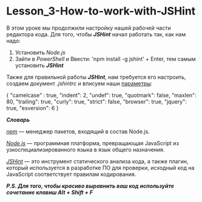 # Lesson_3-How-to-work-with-JSHint

В этом уроке мы продолжили настройку нашей рабочей части редактора кода. Для того, чтобы _**JSHint**_ начал работать так, как нам надо: 
1) Установить *Node.js* 
2) Зайти в *PowerShell* и Ввести: 'npm install -g jshint' + Enter, тем самым установить _**JSHint**_

Также для правильной работы _**JSHint**_, нам требуется его настроить, создаем документ _.jshintrc_ и вписуем наши [параметры](https://jshint.com/docs/options/ "Все параметры JSHint"):

{
   "camelcase" : true, 
   "indent": 2,
   "undef": true,
   "quotmark": false,
   "maxlen": 80,
   "trailing": true,
   "curly": true,
   "strict": false,
   "browser": true,
   "jquery": true,
   "esversion": 6
}

_**Словарь**_

[*npm*](https://www.npmjs.com/package/nmp) — менеджер пакетов, входящий в состав Node.js.

[*Node.js*](https://nodejs.org/) — программная платформа, превращающая JavaScript из узкоспециализированного языка в язык общего назначения.

[*JSHint*](https://jshint.com/) — это инструмент  статического анализа кода, а также плагин, который используется в разработке ПО  для проверки, исходный код на JavaScript  соответствует правилам кодирования.

_**P.S. Для того, чтобы красиво выравнить ваш код используйте сочетание клавиш Alt + Shift + F**_

